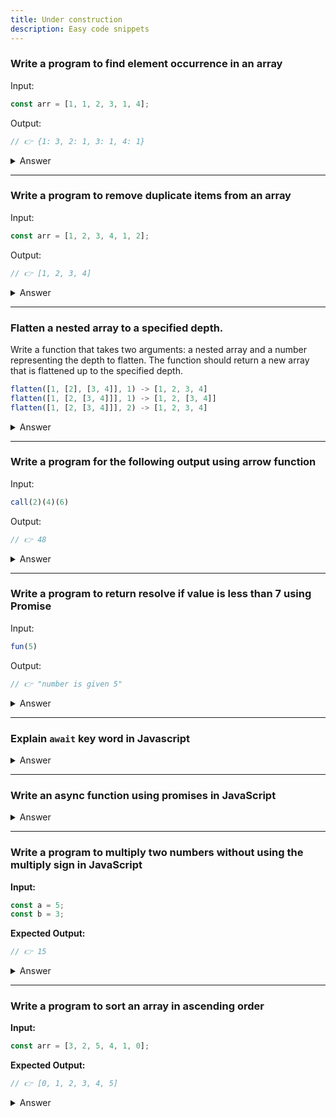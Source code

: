 ```yaml
---
title: Under construction
description: Easy code snippets
---
```



### Write a program to find element occurrence in an array



Input:
```js
const arr = [1, 1, 2, 3, 1, 4];
```
Output:
```js
// 👉 {1: 3, 2: 1, 3: 1, 4: 1}
```

<details>
<summary> Answer </summary>
<div style="background-color: rgba(100, 108, 255, 0.16); padding: 10px; margin-bottom: 10px; color: #fff; font-size: 14px; font-weight: 500;">

```js
const arr = [1, 1, 2, 3, 1, 4];
const count = {};

for (const element of arr) {
    if (count[element]) {
        count[element] += 1;
    } else {
        count[element] = 1;
    }
}

console.log(count); // 👉 {1: 3, 2: 1, 3: 1, 4: 1}
```

The code iterates through the array and uses an object `count` to keep track of the occurrences of each element. The final output is `{1: 3, 2: 1, 3: 1, 4: 1}`, indicating how many times each number appears in the array.

</div>
</details>

---

### Write a program to remove duplicate items from an array



Input:
```js
const arr = [1, 2, 3, 4, 1, 2];
```
Output:
```js
// 👉 [1, 2, 3, 4]
```

<details>
<summary> Answer </summary>
<div style="background-color: rgba(100, 108, 255, 0.16); padding: 10px; margin-bottom: 10px; color: #fff; font-size: 14px; font-weight: 500;">

```js
const arr = [1, 2, 3, 4, 1, 2];
const b = [];


const arr = [1, 2, 3, 4, 1, 2];
arr.filter((dup) => {
    if (b.indexOf(dup) === -1) {
        b.push(dup);
    }
});



console.log("removed array value", b); // 👉 [1, 2, 3, 4]
```

or just do

```js
console.log([...new Set(arr)]) // 👉 [1, 2, 3, 4]
```



The code iterates through the array and pushes each element into the new array `b` only if it is not already present in `b`. This removes duplicate elements and results in `[1, 2, 3, 4]`.

</div>
</details>

---

### Flatten a nested array to a specified depth.

Write a function that takes two arguments: a nested array and a number representing the depth to flatten. The function should return a new array that is flattened up to the specified depth.


```js
flatten([1, [2], [3, 4]], 1) -> [1, 2, 3, 4]
flatten([1, [2, [3, 4]]], 1) -> [1, 2, [3, 4]]
flatten([1, [2, [3, 4]]], 2) -> [1, 2, 3, 4]
```

<details>
<summary> Answer </summary>
<div style="background-color: rgba(100, 108, 255, 0.16); padding: 10px; margin-bottom: 10px; color: #fff; font-size: 14px; font-weight: 500;">

```js
function flatten(array, depth = 1) {
  if (depth < 1) return [...array]; // If depth is less than 1, return a shallow copy.

  let result = [];
  for (const item of array) {
    if (Array.isArray(item) && depth > 0) {
      // If the item is an array, recursively flatten it with reduced depth and spread the result.
      result = [...result, ...flatten(item, depth - 1)];
    } else {
      // Otherwise, spread the non-array item into the result.
      result = [...result, item];
    }
  }
  return result;
}

// Examples:
console.log(flatten([1, [2], [3, 4]], 1)); // [1, 2, 3, 4]
console.log(flatten([1, [2, [3, 4]]], 1)); // [1, 2, [3, 4]]
console.log(flatten([1, [2, [3, 4]]], 2)); // [1, 2, 3, 4]

```

explanation

</div>
</details>

---



### Write a program for the following output using arrow function



Input:
```js
call(2)(4)(6)
```
Output:
```js
// 👉 48
```

<details>
<summary> Answer </summary>
<div style="background-color: rgba(100, 108, 255, 0.16); padding: 10px; margin-bottom: 10px; color: #fff; font-size: 14px; font-weight: 500;">

```js
const call = (a) => {
    return (b) => {
        return (c) => {
            return a * b * c
        }
    }
} 

//Above can also be written as a one liner

const call = (a) => (b) => (c) => a * b * c;

console.log("output with arrow function", call(2)(4)(6)); // 👉 48
```

The arrow function syntax achieves the same result as the normal function, where `call(2)(4)(6)` multiplies the three numbers together, resulting in `48`.

</div>
</details>

---

### Write a program to return resolve if value is less than 7 using Promise



Input:
```js
fun(5)
```
Output:
```js
// 👉 "number is given 5"
```

<details>
<summary> Answer </summary>
<div style="background-color: rgba(100, 108, 255, 0.16); padding: 10px; margin-bottom: 10px; color: #fff; font-size: 14px; font-weight: 500;">

```js
function fun(a) {
    let myPromise = new Promise((myResolve, myReject) => {
        if (a < 7) {
            myResolve(`number is given ${a}`);
        } else {
            myReject("Error");
        }
    });

    myPromise.then((result) => {
        console.log(result);
    }).catch((error) => {
        console.log(error);
    });
}

fun(5); // 👉 "number is given 5"
```
OR this way also possible

```js

const fun = (value) => {
    return new Promise((resolve, reject) => {
        if(value < 5 ){
           resolve('Number less than 5') 
        } else {
            reject('Error')
        }
    })
}
    fun(3).then((success) => console.log(success)).catch((second) => console.log(second))
    
```


</div>
</details>

---


### Explain `await` key word in Javascript




<details>
<summary> Answer </summary>
<div style="background-color: rgba(100, 108, 255, 0.16); padding: 10px; margin-bottom: 10px; color: #fff; font-size: 14px; font-weight: 500;">

The `await` keyword in JavaScript is used to pause the execution of an asynchronous function until a Promise is resolved or rejected. It can only be used inside an `async` function.

##### Key Points:
1. **Asynchronous Functions**: 
   - `await` is used within functions declared with the `async` keyword.
   - An `async` function always returns a Promise.

2. **Pausing Execution**:
   - When `await` is used with a Promise, it pauses the execution of the `async` function until the Promise is settled (either resolved or rejected).

3. **Simplifying Promise Handling**:
   - `await` makes asynchronous code look and behave more like synchronous code, reducing the complexity of chaining `then()` methods.

##### Example:

Without `await`:
```javascript
function fetchData() {
    return new Promise((resolve) => {
        setTimeout(() => {
            resolve("Data fetched");
        }, 2000);
    });
}

fetchData().then(data => {
    console.log(data);
});
```

With `await`:
```javascript
async function fetchData() {
    return new Promise((resolve) => {
        setTimeout(() => {
            resolve("Data fetched");
        }, 2000);
    });
}

async function getData() {
    const data = await fetchData();
    console.log(data);
}

getData();
```

##### Error Handling:
You can use `try...catch` blocks to handle errors when using `await`.

Example:
```javascript
async function fetchDataWithError() {
    return new Promise((resolve, reject) => {
        setTimeout(() => {
            reject("Error fetching data");
        }, 2000);
    });
}

async function getData() {
    try {
        const data = await fetchDataWithError();
        console.log(data);
    } catch (error) {
        console.error(error);
    }
}

getData();
```


</div>
</details>

---



### Write an async function using promises in JavaScript




<details>
<summary> Answer </summary>
<div style="background-color: rgba(100, 108, 255, 0.16); padding: 10px; margin-bottom: 10px; color: #fff; font-size: 14px; font-weight: 500;">

```js
// This function fetches data from a given URL and returns a promise.
async function fetchData(url){
    
    try {
    const response = await fetch(url)
    if(!response.ok){
        throw new Error(`HTTP Error status ${response.status}`)
    }
    const data = await response.json()
    return data
    } catch {
        console.log('there is some problem with fetch operation');
    }
}


const url = "https://dummyjson.com/test"
fetchData(url).then(resp => console.log(resp)).catch(err => console.log(`Error fetching data ${err}`))


</div>
</details>

---



### Write an asynchronous function using the Promise object instead of `await`.




<details>
<summary> Answer </summary>
<div style="background-color: rgba(100, 108, 255, 0.16); padding: 10px; margin-bottom: 10px; color: #fff; font-size: 14px; font-weight: 500;">

```js
// This function fetches data from a given URL and returns a promise.
function fetchData(url) {
  return new Promise((resolve, reject) => {
    // Fetch data from the URL
    fetch(url)
      .then(response => {
        // Check if the response is okay (status code 200-299)
        if (!response.ok) {
          throw new Error(`HTTP error! status: ${response.status}`);
        }
        return response.json();
      })
      .then(data => {
        // Resolve the promise with the parsed data
        resolve(data);
      })
      .catch(error => {
        // Reject the promise if there's an error
        reject(`There was a problem with the fetch operation: ${error.message}`);
      });
  });
}

// Example usage:
const url = 'https://api.example.com/data';

fetchData(url)
  .then(data => {
    // Do something with the data
    console.log(data);
  })
  .catch(error => {
    // Handle any errors that were not caught in fetchData
    console.error('Error fetching data:', error);
  });


```


</div>
</details>

---



### Write a program to multiply two numbers without using the multiply sign in JavaScript

**Input:**
```js
const a = 5;
const b = 3;
```

**Expected Output:**
```js
// 👉 15
```

<details>
<summary> Answer </summary>
<div style="background-color: rgba(100, 108, 255, 0.16); padding: 10px; margin-bottom: 10px; color: #fff; font-size: 14px; font-weight: 500;">

```js
function multiply(a, b) {
    let answer = a;
    for (let i = 0; i < b - 1; i++) {
        answer += a;
    }
    return answer;
}

console.log(multiply(5, 3));  // 👉 15
```
</div>
</details>

---

### Write a program to sort an array in ascending order



**Input:**
```js
const arr = [3, 2, 5, 4, 1, 0];
```

**Expected Output:**
```js
// 👉 [0, 1, 2, 3, 4, 5]
```

<details>
<summary> Answer </summary>
<div style="background-color: rgba(100, 108, 255, 0.16); padding: 10px; margin-bottom: 10px; color: #fff; font-size: 14px; font-weight: 500;">

```js
const arr = [3, 2, 5, 4, 1, 0];
for (let i = 0; i < arr.length; i++) {
    for (let j = i + 1; j < arr.length; j++) {
        if (arr[i] > arr[j]) {
            let temp = arr[i];
            arr[i] = arr[j];
            arr[j] = temp;
        }
    }
}

console.log("Elements of array sorted in ascending order:", arr);  // 👉 [0, 1, 2, 3, 4, 5]

```

or

```js
const arr = [3, 2, 5, 4, 1, 0];
const result = arr.sort((a,b) => a - b)
console.log(result)

```
</div>
</details>


